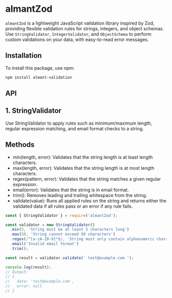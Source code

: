 # almantZod

`almantZod` is a lightweight JavaScript validation library inspired by Zod, providing flexible validation rules for strings, integers, and object schemas. Use `StringValidator`, `IntegerValidator`, and `ObjectSchema` to perform custom validations on your data, with easy-to-read error messages.

## Installation

To install this package, use npm:

```bash
npm install almant-validation
```
## API

## 1. StringValidator

Use StringValidator to apply rules such as minimum/maximum length, regular expression matching, and email format checks to a string.
## Methods

- min(length, error): Validates that the string length is at least length characters.
- max(length, error): Validates that the string length is at most length characters.
- regex(pattern, error): Validates that the string matches a given regular expression.
- email(error): Validates that the string is in email format.
- trim(): Removes leading and trailing whitespace from the string.
- validate(value): Runs all applied rules on the string and returns either the validated data if all rules pass or an error if any rule fails.

```javascript
const { StringValidator } = require('almantZod');

const validator = new StringValidator()
  .min(5, 'String must be at least 5 characters long')
  .max(50, 'String cannot exceed 50 characters')
  .regex(/^[a-zA-Z0-9]*$/, 'String must only contain alphanumeric characters')
  .email('Invalid email format')
  .trim();

const result = validator.validate(' test@example.com ');

console.log(result);
// Output:
// {
//   data: 'test@example.com',
//   error: null
// }